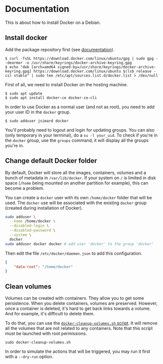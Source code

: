 Documentation
=============

This is about how to install Docker on a Debian.

Install docker
--------------

Add the package repository first (see [documentation](https://docs.docker.com/engine/install/ubuntu/#install-using-the-repository)).

    $ curl -fsSL https://download.docker.com/linux/ubuntu/gpg | sudo gpg --dearmor -o /usr/share/keyrings/docker-archive-keyring.gpg
    $ echo "deb [arch=amd64 signed-by=/usr/share/keyrings/docker-archive-keyring.gpg] https://download.docker.com/linux/ubuntu $(lsb_release -cs) stable" | sudo tee /etc/apt/sources.list.d/docker.list > /dev/null

First of all, we need to install Docker on the hosting machine.

    $ sudo apt update
    $ sudo apt install docker-ce docker-ce-cli

In order to use Docker as a normal user (and not as root), you need to add your
user ID in the `docker` group.

    $ sudo adduser jsimard docker

You'll probably need to logout and login for updating groups.  You can also
(only temporary in your terminal), do a `su -l your_uid`.  To check if you're in
the `docker` group, use the `groups` command, it will display all the groups
you're in.

Change default Docker folder
----------------------------

By default, Docker will store all the images, containers, volumes and a bunch
of metadata in `/var/lib/docker`. If your system on `/` is limited in disk
space (`/home` being mounted on another partition for example), this can become
a problem.

You can create a `docker` user with its own `/home/docker` folder that will be
used. The `docker` use will be associated with the existing `docker` group
(created during installation of Docker).

```sh
sudo adduser \
  --home /home/docker \
  --disabled-login \
  --disabled-password \
  --system \
  docker
sudo adduser docker docker # add user 'docker' to the group 'docker'
```

Then edit the file `/etc/docker/daemon.json` to add this configuration.

```json
{
    "data-root": "/home/docker"
}
```

Clean volumes
-------------
Volumes can be created with containers.  They allow you to get some persistence.
When you delete containers, volumes are preserved.  However, once a container is
deleted, it's hard to get back links towards a volume.  And for example, it's
difficult to delete them.

To do that, you can use the [`docker-cleanup-volumes.sh`
script](https://github.com/chadoe/docker-cleanup-volumes).  It will remove all
the volumes that are not related to any containers.  Note that this script must
be launched with root permissions.

```
sudo docker-cleanup-volumes.sh
```

In order to simulate the actions that will be triggered, you may run it first
with a `--dry-run` option.
